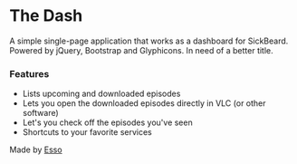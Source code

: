 The Dash
====
A simple single-page application that works as a dashboard for SickBeard. Powered by jQuery, Bootstrap and Glyphicons. In need of a better title.


### Features
- Lists upcoming and downloaded episodes
- Lets you open the downloaded episodes directly in VLC (or other software)
- Let's you check off the episodes you've seen 
- Shortcuts to your favorite services

Made by [Esso](https://www.essoen.net)
